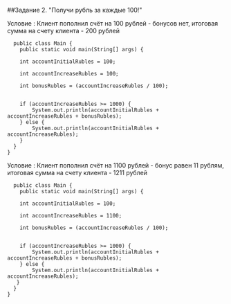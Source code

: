 ##Задание 2. "Получи рубль за каждые 100!" 

Условие : Клиент пополнил счёт на 100 рублей - бонусов нет, итоговая сумма на счету клиента - 200 рублей

      public class Main { 
        public static void main(String[] args) {

        int accountInitialRubles = 100;

        int accountIncreaseRubles = 100;

        int bonusRubles = (accountIncreaseRubles / 100);


        if (accountIncreaseRubles >= 1000) {
            System.out.println(accountInitialRubles + accountIncreaseRubles + bonusRubles);
        } else {
            System.out.println(accountInitialRubles + accountIncreaseRubles);
        }
      }
    }

Условие : Клиент пополнил счёт на 1100 рублей - бонус равен 11 рублям, итоговая сумма на счету клиента - 1211 рублей

      public class Main {
        public static void main(String[] args) {

        int accountInitialRubles = 100;

        int accountIncreaseRubles = 1100;

        int bonusRubles = (accountIncreaseRubles / 100);


        if (accountIncreaseRubles >= 1000) {
            System.out.println(accountInitialRubles + accountIncreaseRubles + bonusRubles);
        } else {
            System.out.println(accountInitialRubles + accountIncreaseRubles);
       }
      }
    }
